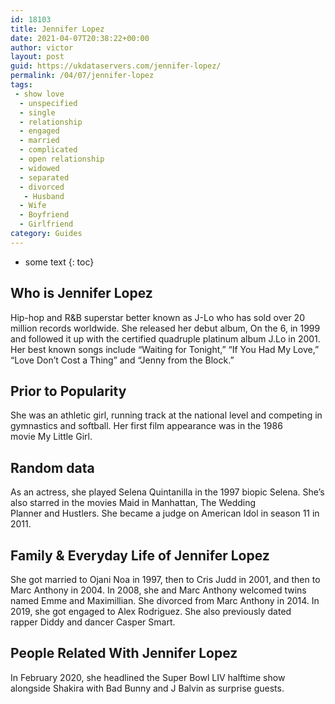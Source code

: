 ```yaml
---
id: 18103
title: Jennifer Lopez
date: 2021-04-07T20:38:22+00:00
author: victor
layout: post
guid: https://ukdataservers.com/jennifer-lopez/
permalink: /04/07/jennifer-lopez
tags:
 - show love
  - unspecified
  - single
  - relationship
  - engaged
  - married
  - complicated
  - open relationship
  - widowed
  - separated
  - divorced
   - Husband
  - Wife
  - Boyfriend
  - Girlfriend
category: Guides
---
```


* some text
{: toc}


## Who is Jennifer Lopez



Hip-hop and R&B superstar better known as J-Lo who has sold over 20 million records worldwide. She released her debut album, On the 6, in 1999 and followed it up with the certified quadruple platinum album J.Lo in 2001. Her best known songs include &#8220;Waiting for Tonight,&#8221; &#8220;If You Had My Love,&#8221; &#8220;Love Don&#8217;t Cost a Thing&#8221; and &#8220;Jenny from the Block.&#8221; 

                
                
                
## Prior to Popularity



She was an athletic girl, running track at the national level and competing in gymnastics and softball. Her first film appearance was in the 1986 movie My Little Girl. 

                
                
                
## Random data



As an actress, she played Selena Quintanilla in the 1997 biopic Selena. She&#8217;s also starred in the movies Maid in Manhattan, The Wedding Planner and Hustlers. She became a judge on American Idol in season 11 in 2011. 

                
                
                
## Family & Everyday Life of Jennifer Lopez



She got married to Ojani Noa in 1997, then to Cris Judd in 2001, and then to Marc Anthony in 2004. In 2008, she and Marc Anthony welcomed twins named Emme and Maximillian. She divorced from Marc Anthony in 2014. In 2019, she got engaged to Alex Rodriguez. She also previously dated rapper Diddy and dancer Casper Smart.  

                
                
                
## People Related With Jennifer Lopez



In February 2020, she headlined the Super Bowl LIV halftime show alongside Shakira with Bad Bunny and J Balvin as surprise guests. 

                
              
            
          
          
          